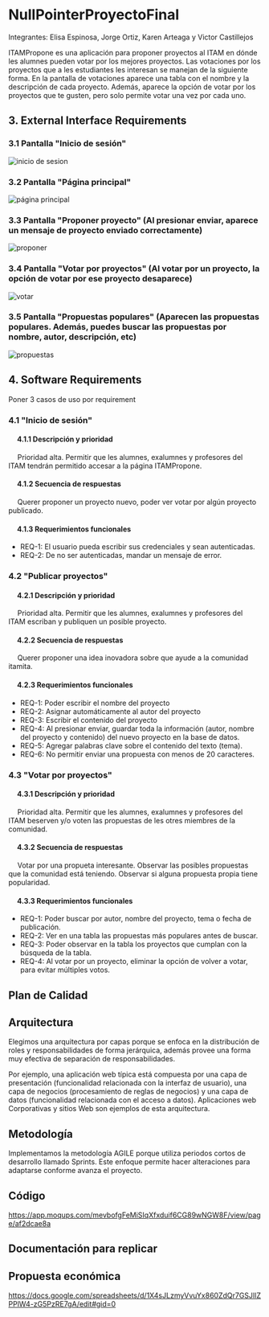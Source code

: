 # NullPointerProyectoFinal
Integrantes:
Elisa Espinosa, Jorge Ortiz, Karen Arteaga y Victor Castillejos

ITAMPropone es una aplicación para proponer proyectos al ITAM en dónde les alumnes pueden votar por los mejores proyectos.
Las votaciones por los proyectos que a les estudiantes les interesan se manejan de la siguiente forma. En la pantalla de votaciones aparece una tabla con el nombre y la descripción de cada proyecto. Además, aparece la opción de votar por los proyectos que te gusten, pero solo permite votar una vez por cada uno. 

## 3. External Interface Requirements
  ### 3.1 Pantalla "Inicio de sesión"

![inicio de sesion](https://user-images.githubusercontent.com/47927104/143373730-0b9a6593-d1fe-4048-b5fb-f9e5bc387aeb.png)

###  3.2 Pantalla "Página principal" 

![página principal](https://user-images.githubusercontent.com/47927104/143373719-a88feed7-531b-4c80-868f-66b570197732.png)

###  3.3 Pantalla "Proponer proyecto" (Al presionar enviar, aparece un mensaje de proyecto enviado correctamente)

![proponer](https://user-images.githubusercontent.com/47927104/143373741-7f87f828-93e7-4d91-bf22-e46e535aa8ce.png)

###  3.4 Pantalla "Votar por proyectos" (Al votar por un proyecto, la opción de votar por ese proyecto desaparece)

![votar](https://user-images.githubusercontent.com/47927104/143373761-aa9f5906-07ce-49fe-a0d0-4f8b7e48d720.png)

###  3.5 Pantalla "Propuestas populares" (Aparecen las propuestas populares. Además, puedes buscar las propuestas por nombre, autor, descripción, etc)

![propuestas](https://user-images.githubusercontent.com/47927104/143373751-95bbf69a-ed9a-4a40-ba15-71c324c353ab.png)


## 4. Software Requirements
Poner 3 casos de uso por requirement

### 4.1 "Inicio de sesión"

#### &emsp; 4.1.1 Descripción y prioridad

 &emsp; Prioridad alta. Permitir que les alumnes, exalumnes y profesores del ITAM tendrán permitido accesar a la página ITAMPropone. 

#### &emsp; 4.1.2 Secuencia de respuestas

 &emsp; Querer proponer un proyecto nuevo, poder ver votar por algún proyecto publicado. 

#### &emsp; 4.1.3 Requerimientos funcionales

- REQ-1: El usuario pueda escribir sus credenciales y sean autenticadas.
- REQ-2: De no ser autenticadas, mandar un mensaje de error.

### 4.2 "Publicar proyectos"

#### &emsp; 4.2.1 Descripción y prioridad

 &emsp; Prioridad alta. Permitir que les alumnes, exalumnes y profesores del ITAM escriban y publiquen un posible proyecto. 

#### &emsp; 4.2.2 Secuencia de respuestas

 &emsp; Querer proponer una idea inovadora sobre que ayude a la comunidad itamita.

#### &emsp; 4.2.3 Requerimientos funcionales

- REQ-1: Poder escribir el nombre del proyecto
- REQ-2: Asignar automáticamente al autor del proyecto
- REQ-3: Escribir el contenido del proyecto
- REQ-4: Al presionar enviar, guardar toda la información (autor, nombre del proyecto y contenido) del nuevo proyecto en la base de datos.
- REQ-5: Agregar palabras clave sobre el contenido del texto (tema).
- REQ-6: No permitir enviar una propuesta con menos de 20 caracteres.

### 4.3 "Votar por proyectos"

#### &emsp; 4.3.1 Descripción y prioridad

 &emsp; Prioridad alta. Permitir que les alumnes, exalumnes y profesores del ITAM beserven y/o voten las propuestas de les otres miembres de la comunidad. 

#### &emsp; 4.3.2 Secuencia de respuestas

 &emsp; Votar por una propueta interesante. Observar las posibles propuestas que la comunidad está teniendo. Observar si alguna propuesta propia tiene popularidad. 

#### &emsp; 4.3.3 Requerimientos funcionales

- REQ-1: Poder buscar por autor, nombre del proyecto, tema o fecha de publicación. 
- REQ-2: Ver en una tabla las propuestas más populares antes de buscar.
- REQ-3: Poder observar en la tabla los proyectos que cumplan con la búsqueda de la tabla.
- REQ-4: Al votar por un proyecto, eliminar la opción de volver a votar, para evitar múltiples votos. 


## Plan de Calidad
## Arquitectura
Elegimos una arquitectura por capas porque se enfoca en la distribución de roles y responsabilidades de forma jerárquica, además provee una forma muy efectiva de 
separación de responsabilidades.

Por ejemplo, una aplicación web típica está compuesta por una capa de presentación (funcionalidad relacionada con la interfaz de usuario), una capa de negocios (procesamiento de reglas de negocios) y una capa de datos (funcionalidad relacionada con el acceso a datos). Aplicaciones web Corporativas y sitios Web son ejemplos de esta arquitectura.
## Metodología

Implementamos la metodología AGILE porque utiliza periodos cortos de desarrollo llamado Sprints. Este enfoque permite hacer alteraciones para adaptarse conforme avanza el proyecto. 
## Código
https://app.moqups.com/mevbofgFeMiSIqXfxduif6CG89wNGW8F/view/page/af2dcae8a
## Documentación para replicar
## Propuesta económica
https://docs.google.com/spreadsheets/d/1X4sJLzmyVvuYx860ZdQr7GSJIlZPPlW4-zG5PzRE7gA/edit#gid=0
